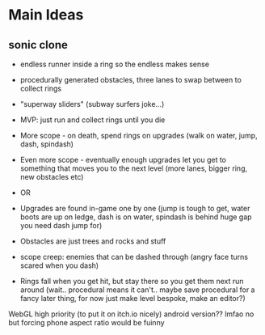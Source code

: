 # Main Ideas
## sonic clone
- endless runner inside a ring so the endless makes sense
- procedurally generated obstacles, three lanes to swap between to collect rings
- "superway sliders" (subway surfers joke...)
- MVP: just run and collect rings until you die
- More scope - on death, spend rings on upgrades (walk on water, jump, dash, spindash)
- Even more scope - eventually enough upgrades let you get to something that moves you to the next level (more lanes, bigger ring, new obstacles etc)
 - OR
 - Upgrades are found in-game one by one (jump is tough to get, water boots are up on ledge, dash is on water, spindash is behind huge gap you need dash jump for)

- Obstacles are just trees and rocks and stuff
- scope creep: enemies that can be dashed through (angry face turns scared when you dash)
- Rings fall when you get hit, but stay there so you get them next run around (wait.. procedural means it can't.. maybe save procedural for a fancy later thing, for now just make level bespoke, make an editor?)



WebGL high priority (to put it on itch.io nicely)
android version?? lmfao no but forcing phone aspect ratio would be fuinny